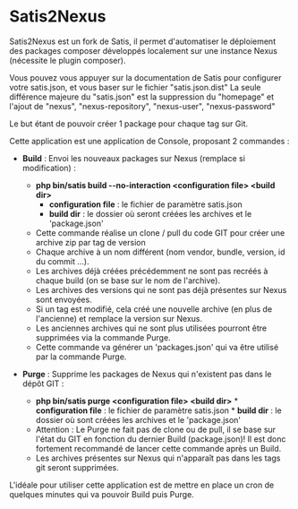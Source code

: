 # Satis2Nexus
Satis2Nexus est un fork de Satis, il permet d'automatiser le déploiement des packages 
composer développés localement sur une instance Nexus (nécessite le plugin composer).

Vous pouvez vous appuyer sur la documentation de Satis pour configurer votre satis.json, et vous baser sur le fichier "satis.json.dist" 
La seule différence majeure du "satis.json" est la suppression du "homepage" et l'ajout de "nexus", "nexus-repository", "nexus-user", "nexus-password"

Le but étant de pouvoir créer 1 package pour chaque tag sur Git.

Cette application est une application de Console, proposant 2 commandes :
* **Build** : Envoi les nouveaux packages sur Nexus (remplace si modification) :
    * **php bin/satis build --no-interaction \<configuration file> \<build dir>**
        * **configuration file** : le fichier de paramètre satis.json
        * **build dir** : le dossier où seront créées les archives et le 'package.json'
    * Cette commande réalise un clone / pull du code GIT pour créer une archive zip par tag de version
    * Chaque archive à un nom différent (nom vendor, bundle, version, id du commit ...). 
    * Les archives déjà créées précédemment ne sont pas recréés à chaque build (on se base sur le nom de l'archive).
    * Les archives des versions qui ne sont pas déjà présentes sur Nexus sont envoyées.
    * Si un tag est modifié, cela créé une nouvelle archive (en plus de l'ancienne) et remplace la version sur Nexus.
    * Les anciennes archives qui ne sont plus utilisées pourront être supprimées via la commande Purge.
    * Cette commande va générer un 'packages.json' qui va être utilisé par la commande Purge.
    
* **Purge** : Supprime les packages de Nexus qui n'existent pas dans le dépôt GIT :
    * **php bin/satis purge \<configuration file> \<build dir>**
            * **configuration file** : le fichier de paramètre satis.json
            * **build dir** : le dossier où sont créées les archives et le 'package.json'
    * Attention : Le Purge ne fait pas de clone ou de pull, il se base sur l'état du GIT en fonction du dernier Build (package.json)! Il est donc fortement recommandé de lancer cette commande après un Build.
    * Les archives présentes sur Nexus qui n'apparaît pas dans les tags git seront supprimées.
 
 L'idéale pour utiliser cette application est de mettre en place un cron de quelques minutes qui va pouvoir Build puis Purge.